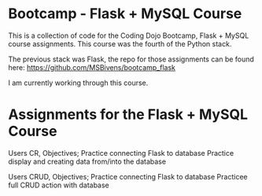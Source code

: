 # Bootcamp - Flask + MySQL Course
This is a collection of code for the Coding Dojo Bootcamp, Flask + MySQL course assignments. This course was the fourth of the Python stack.

The previous stack was Flask, the repo for those assignments can be found here: https://github.com/MSBivens/bootcamp_flask 

I am currently working through this course.

# Assignments for the Flask + MySQL Course 
Users CR, Objectives;
    Practice connecting Flask to database
    Practice display and creating data from/into the database

Users CRUD, Objectives;
    Practice connecting Flask to database
    Practicee full CRUD action with database